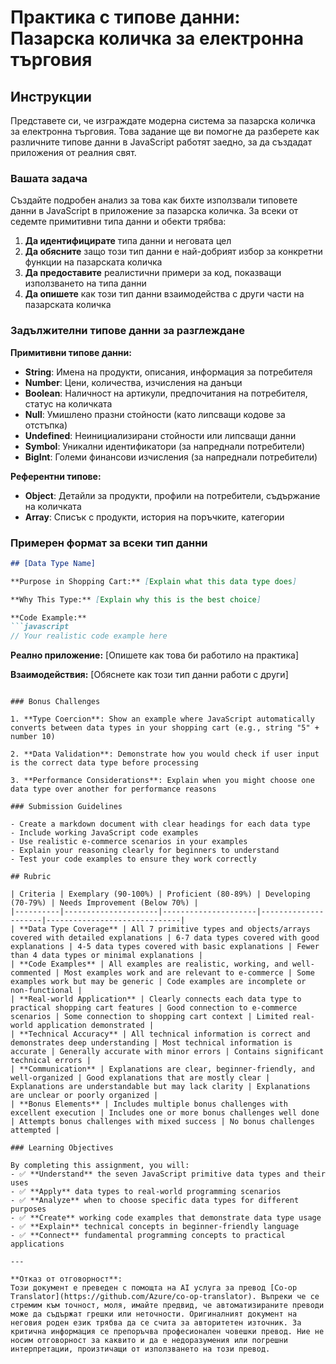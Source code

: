 <!--
CO_OP_TRANSLATOR_METADATA:
{
  "original_hash": "6fd645e97c48cd5eb5a3d290815ec8b5",
  "translation_date": "2025-10-24T22:23:03+00:00",
  "source_file": "2-js-basics/1-data-types/assignment.md",
  "language_code": "bg"
}
-->
# Практика с типове данни: Пазарска количка за електронна търговия

## Инструкции

Представете си, че изграждате модерна система за пазарска количка за електронна търговия. Това задание ще ви помогне да разберете как различните типове данни в JavaScript работят заедно, за да създадат приложения от реалния свят.

### Вашата задача

Създайте подробен анализ за това как бихте използвали типовете данни в JavaScript в приложение за пазарска количка. За всеки от седемте примитивни типа данни и обекти трябва:

1. **Да идентифицирате** типа данни и неговата цел
2. **Да обясните** защо този тип данни е най-добрият избор за конкретни функции на пазарската количка
3. **Да предоставите** реалистични примери за код, показващи използването на типа данни
4. **Да опишете** как този тип данни взаимодейства с други части на пазарската количка

### Задължителни типове данни за разглеждане

**Примитивни типове данни:**
- **String**: Имена на продукти, описания, информация за потребителя
- **Number**: Цени, количества, изчисления на данъци
- **Boolean**: Наличност на артикули, предпочитания на потребителя, статус на количката
- **Null**: Умишлено празни стойности (като липсващи кодове за отстъпка)
- **Undefined**: Неинициализирани стойности или липсващи данни
- **Symbol**: Уникални идентификатори (за напреднали потребители)
- **BigInt**: Големи финансови изчисления (за напреднали потребители)

**Референтни типове:**
- **Object**: Детайли за продукти, профили на потребители, съдържание на количката
- **Array**: Списък с продукти, история на поръчките, категории

### Примерен формат за всеки тип данни

```markdown
## [Data Type Name]

**Purpose in Shopping Cart:** [Explain what this data type does]

**Why This Type:** [Explain why this is the best choice]

**Code Example:**
```javascript
// Your realistic code example here
```

**Реално приложение:** [Опишете как това би работило на практика]

**Взаимодействия:** [Обяснете как този тип данни работи с други]
```

### Bonus Challenges

1. **Type Coercion**: Show an example where JavaScript automatically converts between data types in your shopping cart (e.g., string "5" + number 10)

2. **Data Validation**: Demonstrate how you would check if user input is the correct data type before processing

3. **Performance Considerations**: Explain when you might choose one data type over another for performance reasons

### Submission Guidelines

- Create a markdown document with clear headings for each data type
- Include working JavaScript code examples
- Use realistic e-commerce scenarios in your examples
- Explain your reasoning clearly for beginners to understand
- Test your code examples to ensure they work correctly

## Rubric

| Criteria | Exemplary (90-100%) | Proficient (80-89%) | Developing (70-79%) | Needs Improvement (Below 70%) |
|----------|---------------------|---------------------|---------------------|------------------------------|
| **Data Type Coverage** | All 7 primitive types and objects/arrays covered with detailed explanations | 6-7 data types covered with good explanations | 4-5 data types covered with basic explanations | Fewer than 4 data types or minimal explanations |
| **Code Examples** | All examples are realistic, working, and well-commented | Most examples work and are relevant to e-commerce | Some examples work but may be generic | Code examples are incomplete or non-functional |
| **Real-world Application** | Clearly connects each data type to practical shopping cart features | Good connection to e-commerce scenarios | Some connection to shopping cart context | Limited real-world application demonstrated |
| **Technical Accuracy** | All technical information is correct and demonstrates deep understanding | Most technical information is accurate | Generally accurate with minor errors | Contains significant technical errors |
| **Communication** | Explanations are clear, beginner-friendly, and well-organized | Good explanations that are mostly clear | Explanations are understandable but may lack clarity | Explanations are unclear or poorly organized |
| **Bonus Elements** | Includes multiple bonus challenges with excellent execution | Includes one or more bonus challenges well done | Attempts bonus challenges with mixed success | No bonus challenges attempted |

### Learning Objectives

By completing this assignment, you will:
- ✅ **Understand** the seven JavaScript primitive data types and their uses
- ✅ **Apply** data types to real-world programming scenarios
- ✅ **Analyze** when to choose specific data types for different purposes
- ✅ **Create** working code examples that demonstrate data type usage
- ✅ **Explain** technical concepts in beginner-friendly language
- ✅ **Connect** fundamental programming concepts to practical applications

---

**Отказ от отговорност**:  
Този документ е преведен с помощта на AI услуга за превод [Co-op Translator](https://github.com/Azure/co-op-translator). Въпреки че се стремим към точност, моля, имайте предвид, че автоматизираните преводи може да съдържат грешки или неточности. Оригиналният документ на неговия роден език трябва да се счита за авторитетен източник. За критична информация се препоръчва професионален човешки превод. Ние не носим отговорност за каквито и да е недоразумения или погрешни интерпретации, произтичащи от използването на този превод.